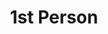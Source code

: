 ---
title: 1st Person
layout: revealjs-structure
script:
- I ___.
- I ___(ed).
- I ___.
examples:
- Play
- Work
- Study
- Help
- Jogar
- Trabalhar
- Ajudar
---